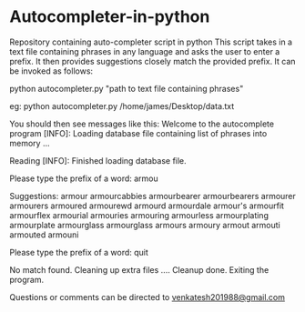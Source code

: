 # Autocompleter-in-python
Repository containing auto-completer script in python
This script takes in a text file containing phrases in any language and asks the user to enter a prefix. It then provides suggestions 
closely match the provided prefix. It can be invoked as follows:

python autocompleter.py "path to text file containing phrases"

eg: python autocompleter.py /home/james/Desktop/data.txt

You should then see messages like this:
Welcome to the autocomplete program
[INFO]: Loading database file containing list of phrases into memory ...

Reading <filenames follow>
[INFO]: Finished loading database file.

Please type the prefix of a word:
armou

Suggestions:
armour
armourcabbies
armourbearer
armourbearers
armourer
armourers
armoured
armourewd
armourd
armourdale
armour's
armourfit
armourflex
armourial
armouries
armouring
armourless
armourplating
armourplate
armourglass
armourglass
armours
armoury
armout
armouti
armouted
armouni

Please type the prefix of a word:
quit

No match found.
Cleaning up extra files .... 
<filenames that are being deleted follow>
Cleanup done. Exiting the program.

Questions or comments can be directed to venkatesh201988@gmail.com

